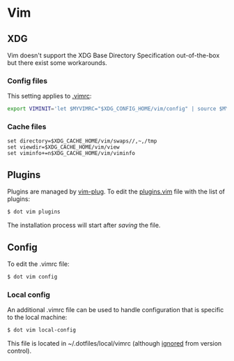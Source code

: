 # Vim

## XDG

Vim doesn't support the XDG Base Directory Specification out-of-the-box but there exist some workarounds.

### Config files

This setting applies to [.vimrc](https://github.com/mperezi/dotfiles/blob/master/vim/config):

```bash
export VIMINIT='let $MYVIMRC="$XDG_CONFIG_HOME/vim/config" | source $MYVIMRC'
```

### Cache files

```
set directory=$XDG_CACHE_HOME/vim/swaps//,~,/tmp
set viewdir=$XDG_CACHE_HOME/vim/view
set viminfo+=n$XDG_CACHE_HOME/vim/viminfo
```

## Plugins

Plugins are managed by [vim-plug](https://github.com/junegunn/vim-plug). To edit the [plugins.vim](https://github.com/mperezi/dotfiles/blob/master/vim/plugins.vim) file with the list of plugins:

```bash
$ dot vim plugins
```

The installation process will start after _saving_ the file.

## Config

To edit the .vimrc file:

```bash
$ dot vim config
```

### Local config

An additional .vimrc file can be used to handle configuration that is specific to the local machine:

```bash
$ dot vim local-config
```

This file is located in ~/.dotfiles/local/vimrc (although [ignored](https://github.com/mperezi/dotfiles/blob/master/.gitignore) from version control).